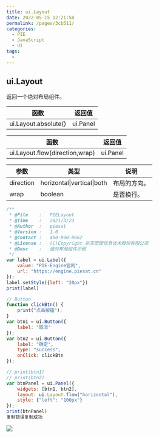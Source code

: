 ```yaml
---
title: ui.Layout
date: 2022-05-15 12:21:58
permalink: /pages/3cb511/
categories:
  - PIE
  - JavaScript
  - UI
tags:
  - 
---
```

## ui.Layout

返回一个绝对布局组件。

| 函数                 | 返回值   |
| -------------------- | -------- |
| ui.Layout.absolute() | ui.Panel |

| 函数                           | 返回值   |
| ------------------------------ | -------- |
| ui.Layout.flow(direction,wrap) | ui.Panel |

| 参数      | 类型                       | 说明         |
| --------- | -------------------------- | ------------ |
| direction | horizontal\|vertical\|both | 布局的方向。 |
| wrap      | boolean                    | 是否换行。   |

```javascript
/**
 * @File    :   PIELayout
 * @Time    :   2021/3/23
 * @Author  :   piesat
 * @Version :   1.0
 * @Contact :   400-890-0662
 * @License :   (C)Copyright 航天宏图信息技术股份有限公司
 * @Desc    :   绝对布局组件示例
 */
var label = ui.Label({
    value: "PIE-Engine官网", 
    url: "https://engine.piesat.cn"
});
label.setStyle({left: "20px"})
print(label)

// Button
function clickBtn() {
    print("点击按钮");
}
var btn1 = ui.Button({
    label: "取消"
});
var btn2 = ui.Button({
    label: "确定", 
    type: "success",
    onClick: clickBtn
});

// print(btn1)
// print(btn2)
var btnPanel = ui.Panel({
    widgets: [btn1, btn2],
    layout: ui.Layout.flow("horizontal"),
    style: {"left": "100px"}
});
print(btnPanel)
复制错误复制成功
```

![](http://pics.landcover100.com/pics/20222215/62808004b3128.png)